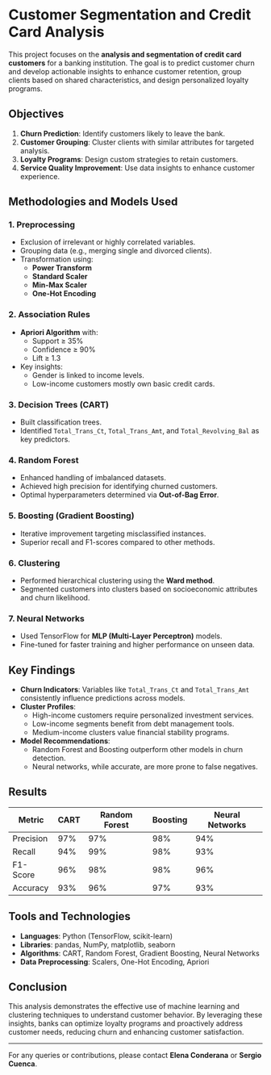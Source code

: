 # Customer Segmentation and Credit Card Analysis

This project focuses on the **analysis and segmentation of credit card customers** for a banking institution. The goal is to predict customer churn and develop actionable insights to enhance customer retention, group clients based on shared characteristics, and design personalized loyalty programs.

## Objectives

1. **Churn Prediction**: Identify customers likely to leave the bank.
2. **Customer Grouping**: Cluster clients with similar attributes for targeted analysis.
3. **Loyalty Programs**: Design custom strategies to retain customers.
4. **Service Quality Improvement**: Use data insights to enhance customer experience.

## Methodologies and Models Used

### 1. **Preprocessing**
   - Exclusion of irrelevant or highly correlated variables.
   - Grouping data (e.g., merging single and divorced clients).
   - Transformation using:
     - **Power Transform**
     - **Standard Scaler**
     - **Min-Max Scaler**
     - **One-Hot Encoding**

### 2. **Association Rules**
   - **Apriori Algorithm** with:
     - Support ≥ 35%
     - Confidence ≥ 90%
     - Lift ≥ 1.3
   - Key insights:
     - Gender is linked to income levels.
     - Low-income customers mostly own basic credit cards.

### 3. **Decision Trees (CART)**
   - Built classification trees.
   - Identified `Total_Trans_Ct`, `Total_Trans_Amt`, and `Total_Revolving_Bal` as key predictors.

### 4. **Random Forest**
   - Enhanced handling of imbalanced datasets.
   - Achieved high precision for identifying churned customers.
   - Optimal hyperparameters determined via **Out-of-Bag Error**.

### 5. **Boosting (Gradient Boosting)**
   - Iterative improvement targeting misclassified instances.
   - Superior recall and F1-scores compared to other methods.

### 6. **Clustering**
   - Performed hierarchical clustering using the **Ward method**.
   - Segmented customers into clusters based on socioeconomic attributes and churn likelihood.

### 7. **Neural Networks**
   - Used TensorFlow for **MLP (Multi-Layer Perceptron)** models.
   - Fine-tuned for faster training and higher performance on unseen data.


## Key Findings

- **Churn Indicators**: Variables like `Total_Trans_Ct` and `Total_Trans_Amt` consistently influence predictions across models.
- **Cluster Profiles**:
  - High-income customers require personalized investment services.
  - Low-income segments benefit from debt management tools.
  - Medium-income clusters value financial stability programs.
- **Model Recommendations**:
  - Random Forest and Boosting outperform other models in churn detection.
  - Neural networks, while accurate, are more prone to false negatives.

## Results

| Metric         | CART  | Random Forest | Boosting | Neural Networks |
|----------------|-------|---------------|----------|-----------------|
| Precision      | 97%   | 97%           | 98%      | 94%             |
| Recall         | 94%   | 99%           | 98%      | 93%             |
| F1-Score       | 96%   | 98%           | 98%      | 96%             |
| Accuracy       | 93%   | 96%           | 97%      | 93%             |

## Tools and Technologies

- **Languages**: Python (TensorFlow, scikit-learn)
- **Libraries**: pandas, NumPy, matplotlib, seaborn
- **Algorithms**: CART, Random Forest, Gradient Boosting, Neural Networks
- **Data Preprocessing**: Scalers, One-Hot Encoding, Apriori

## Conclusion

This analysis demonstrates the effective use of machine learning and clustering techniques to understand customer behavior. By leveraging these insights, banks can optimize loyalty programs and proactively address customer needs, reducing churn and enhancing customer satisfaction.

---

For any queries or contributions, please contact **Elena Conderana** or **Sergio Cuenca**.
